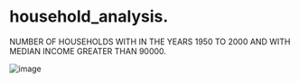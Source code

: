 # household_analysis.
NUMBER OF HOUSEHOLDS WITH IN THE YEARS 1950 TO 2000 AND WITH MEDIAN INCOME GREATER THAN 90000.


![image](https://user-images.githubusercontent.com/100987169/156871014-d45c84fa-b6aa-4dfc-8fc8-4f99c5e8a6c1.png)
